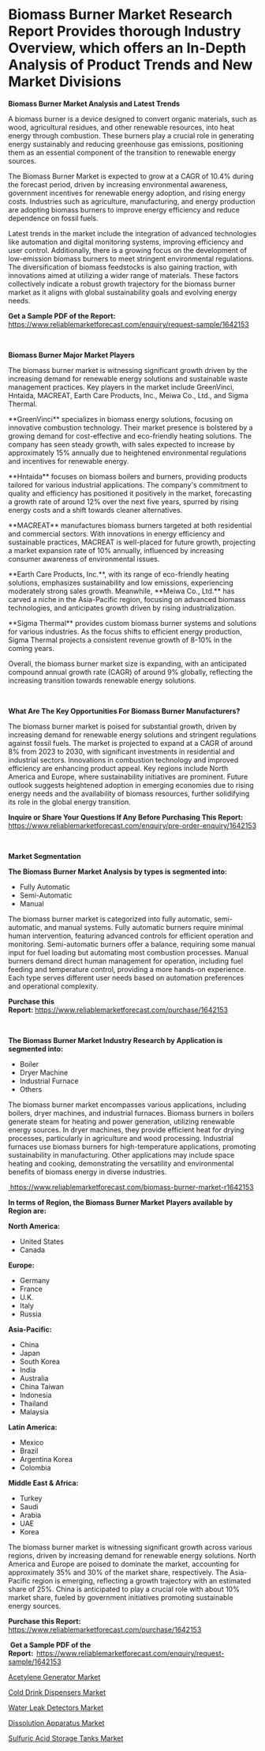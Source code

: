 <p><h1>Biomass Burner Market Research Report Provides thorough Industry Overview, which offers an In-Depth Analysis of Product Trends and New Market Divisions</h1></p><p><strong>Biomass Burner Market Analysis and Latest Trends</strong></p>
<p><p>A biomass burner is a device designed to convert organic materials, such as wood, agricultural residues, and other renewable resources, into heat energy through combustion. These burners play a crucial role in generating energy sustainably and reducing greenhouse gas emissions, positioning them as an essential component of the transition to renewable energy sources. </p><p>The Biomass Burner Market is expected to grow at a CAGR of 10.4% during the forecast period, driven by increasing environmental awareness, government incentives for renewable energy adoption, and rising energy costs. Industries such as agriculture, manufacturing, and energy production are adopting biomass burners to improve energy efficiency and reduce dependence on fossil fuels. </p><p>Latest trends in the market include the integration of advanced technologies like automation and digital monitoring systems, improving efficiency and user control. Additionally, there is a growing focus on the development of low-emission biomass burners to meet stringent environmental regulations. The diversification of biomass feedstocks is also gaining traction, with innovations aimed at utilizing a wider range of materials. These factors collectively indicate a robust growth trajectory for the biomass burner market as it aligns with global sustainability goals and evolving energy needs.</p></p>
<p><strong>Get a Sample PDF of the Report:&nbsp;</strong> <a href="https://www.reliablemarketforecast.com/enquiry/request-sample/1642153?utm_campaign=1134&utm_medium=2&utm_source=Github&utm_content=ia&utm_term=05032025&utm_id=biomass-burner">https://www.reliablemarketforecast.com/enquiry/request-sample/1642153</a></p>
<p>&nbsp;</p>
<p><strong>Biomass Burner Major Market Players</strong></p>
<p><p>The biomass burner market is witnessing significant growth driven by the increasing demand for renewable energy solutions and sustainable waste management practices. Key players in the market include GreenVinci, Hntaida, MACREAT, Earth Care Products, Inc., Meiwa Co., Ltd., and Sigma Thermal.</p><p>**GreenVinci** specializes in biomass energy solutions, focusing on innovative combustion technology. Their market presence is bolstered by a growing demand for cost-effective and eco-friendly heating solutions. The company has seen steady growth, with sales expected to increase by approximately 15% annually due to heightened environmental regulations and incentives for renewable energy.</p><p>**Hntaida** focuses on biomass boilers and burners, providing products tailored for various industrial applications. The company's commitment to quality and efficiency has positioned it positively in the market, forecasting a growth rate of around 12% over the next five years, spurred by rising energy costs and a shift towards cleaner alternatives.</p><p>**MACREAT** manufactures biomass burners targeted at both residential and commercial sectors. With innovations in energy efficiency and sustainable practices, MACREAT is well-placed for future growth, projecting a market expansion rate of 10% annually, influenced by increasing consumer awareness of environmental issues.</p><p>**Earth Care Products, Inc.**, with its range of eco-friendly heating solutions, emphasizes sustainability and low emissions, experiencing moderately strong sales growth. Meanwhile, **Meiwa Co., Ltd.** has carved a niche in the Asia-Pacific region, focusing on advanced biomass technologies, and anticipates growth driven by rising industrialization.</p><p>**Sigma Thermal** provides custom biomass burner systems and solutions for various industries. As the focus shifts to efficient energy production, Sigma Thermal projects a consistent revenue growth of 8-10% in the coming years.</p><p>Overall, the biomass burner market size is expanding, with an anticipated compound annual growth rate (CAGR) of around 9% globally, reflecting the increasing transition towards renewable energy solutions.</p></p>
<p>&nbsp;</p>
<p><strong>What Are The Key Opportunities For Biomass Burner Manufacturers?</strong></p>
<p><p>The biomass burner market is poised for substantial growth, driven by increasing demand for renewable energy solutions and stringent regulations against fossil fuels. The market is projected to expand at a CAGR of around 8% from 2023 to 2030, with significant investments in residential and industrial sectors. Innovations in combustion technology and improved efficiency are enhancing product appeal. Key regions include North America and Europe, where sustainability initiatives are prominent. Future outlook suggests heightened adoption in emerging economies due to rising energy needs and the availability of biomass resources, further solidifying its role in the global energy transition.</p></p>
<p><strong>Inquire or Share Your Questions If Any Before Purchasing This Report:</strong> <a href="https://www.reliablemarketforecast.com/enquiry/pre-order-enquiry/1642153?utm_campaign=1134&utm_medium=2&utm_source=Github&utm_content=ia&utm_term=05032025&utm_id=biomass-burner">https://www.reliablemarketforecast.com/enquiry/pre-order-enquiry/1642153</a></p>
<p>&nbsp;</p>
<p><strong>Market Segmentation</strong></p>
<p><strong>The Biomass Burner Market Analysis by types is segmented into:</strong></p>
<p><ul><li>Fully Automatic</li><li>Semi-Automatic</li><li>Manual</li></ul></p>
<p><p>The biomass burner market is categorized into fully automatic, semi-automatic, and manual systems. Fully automatic burners require minimal human intervention, featuring advanced controls for efficient operation and monitoring. Semi-automatic burners offer a balance, requiring some manual input for fuel loading but automating most combustion processes. Manual burners demand direct human management for operation, including fuel feeding and temperature control, providing a more hands-on experience. Each type serves different user needs based on automation preferences and operational complexity.</p></p>
<p><strong>Purchase this Report:&nbsp;</strong><a href="https://www.reliablemarketforecast.com/purchase/1642153?utm_campaign=1134&utm_medium=2&utm_source=Github&utm_content=ia&utm_term=05032025&utm_id=biomass-burner">https://www.reliablemarketforecast.com/purchase/1642153</a></p>
<p>&nbsp;</p>
<p><strong>The Biomass Burner Market Industry Research by Application is segmented into:</strong></p>
<p><ul><li>Boiler</li><li>Dryer Machine</li><li>Industrial Furnace</li><li>Others</li></ul></p>
<p><p>The biomass burner market encompasses various applications, including boilers, dryer machines, and industrial furnaces. Biomass burners in boilers generate steam for heating and power generation, utilizing renewable energy sources. In dryer machines, they provide efficient heat for drying processes, particularly in agriculture and wood processing. Industrial furnaces use biomass burners for high-temperature applications, promoting sustainability in manufacturing. Other applications may include space heating and cooking, demonstrating the versatility and environmental benefits of biomass energy in diverse industries.</p></p>
<p><a href="https://www.reliablemarketforecast.com/biomass-burner-market-r1642153?utm_campaign=1134&utm_medium=2&utm_source=Github&utm_content=ia&utm_term=05032025&utm_id=biomass-burner">&nbsp;https://www.reliablemarketforecast.com/biomass-burner-market-r1642153</a></p>
<p><strong>In terms of Region, the Biomass Burner Market Players available by Region are:</strong></p>
<p>
    <p> <strong> North America: </strong>
        <ul>
            <li>United States</li>
            <li>Canada</li>
        </ul>
        </p> 
    <p> <strong> Europe: </strong>
        <ul>
            <li>Germany</li>
            <li>France</li>
            <li>U.K.</li>
            <li>Italy</li>
            <li>Russia</li>
        </ul>
        </p> 
    <p> <strong> Asia-Pacific: </strong>
        <ul>
            <li>China</li>
            <li>Japan</li>
            <li>South Korea</li>
            <li>India</li>
            <li>Australia</li>
            <li>China Taiwan</li>
            <li>Indonesia</li>
            <li>Thailand</li>
            <li>Malaysia</li>
        </ul>
        </p> 
    <p> <strong> Latin America: </strong>
        <ul>
            <li>Mexico</li>
            <li>Brazil</li>
            <li>Argentina Korea</li>
            <li>Colombia</li>
        </ul>
        </p> 
    <p> <strong> Middle East & Africa: </strong>
        <ul>
            <li>Turkey</li>
            <li>Saudi</li>
            <li>Arabia</li>
            <li>UAE</li>
            <li>Korea</li>
        </ul>
    </p>
    </p>
<p><p>The biomass burner market is witnessing significant growth across various regions, driven by increasing demand for renewable energy solutions. North America and Europe are poised to dominate the market, accounting for approximately 35% and 30% of the market share, respectively. The Asia-Pacific region is emerging, reflecting a growth trajectory with an estimated share of 25%. China is anticipated to play a crucial role with about 10% market share, fueled by government initiatives promoting sustainable energy sources.</p></p>
<p><strong>Purchase this Report: </strong><a href="https://www.reliablemarketforecast.com/purchase/1642153?utm_campaign=1134&utm_medium=2&utm_source=Github&utm_content=ia&utm_term=05032025&utm_id=biomass-burner">https://www.reliablemarketforecast.com/purchase/1642153</a></p>
<p>&nbsp;<strong>Get a Sample PDF of the Report:&nbsp;&nbsp;</strong><a href="https://www.reliablemarketforecast.com/enquiry/request-sample/1642153?utm_campaign=1134&utm_medium=2&utm_source=Github&utm_content=ia&utm_term=05032025&utm_id=biomass-burner">https://www.reliablemarketforecast.com/enquiry/request-sample/1642153</a></p>
<p><strong></strong></p>
<p><p><a href="https://github.com/kuziaaring40/Market-Research-Report-List-1/blob/main/acetylene-generator-market.md?utm_campaign=1134&utm_medium=2&utm_source=Github&utm_content=ia&utm_term=05032025&utm_id=biomass-burner">Acetylene Generator Market</a></p><p><a href="https://github.com/alablisepah/Market-Research-Report-List-1/blob/main/cold-drink-dispensers-market.md?utm_campaign=1134&utm_medium=2&utm_source=Github&utm_content=ia&utm_term=05032025&utm_id=biomass-burner">Cold Drink Dispensers Market</a></p><p><a href="https://github.com/hoganemken50/Market-Research-Report-List-1/blob/main/water-leak-detectors-market.md?utm_campaign=1134&utm_medium=2&utm_source=Github&utm_content=ia&utm_term=05032025&utm_id=biomass-burner">Water Leak Detectors Market</a></p><p><a href="https://github.com/bauzolesco/Market-Research-Report-List-1/blob/main/dissolution-apparatus-market.md?utm_campaign=1134&utm_medium=2&utm_source=Github&utm_content=ia&utm_term=05032025&utm_id=biomass-burner">Dissolution Apparatus Market</a></p><p><a href="https://github.com/keeniielokl/Market-Research-Report-List-1/blob/main/sulfuric-acid-storage-tanks-market.md?utm_campaign=1134&utm_medium=2&utm_source=Github&utm_content=ia&utm_term=05032025&utm_id=biomass-burner">Sulfuric Acid Storage Tanks Market</a></p></p>